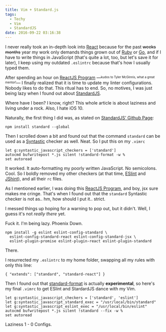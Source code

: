```yaml
---
title: Vim + Standard.js
tags:
  - Techy
  - Vim
  - StandardJS
date: 2016-09-22 03:16:38
---
```

I never really took an in-depth look into [React](https://facebook.github.io/react/) because for the past ~~weeks~~ ~~months~~ year my work only demands things grown out of [Ruby](https://www.ruby-lang.org/en/) or [Go](https://golang.org/), and if I have to write things in JavaScript (that's quite a lot, too, but let's save it for later), I keep using my outdated `.eslintrc` because that's how I usually typed them.

After spending an hour on [ReactJS Program](http://www.reactjsprogram.com/) &mdash;<sup><sub>kudos to Tyler McGinnis, what a great mentor!</sub></sup>&mdash; I finally realized that it is time to update my linter configurations. Nobody likes to do that. This ritual has to end. So, no motives, I was just being lazy when I found out about [StandardJS](http://standardjs.com/).

Where have I been? I know, right? This whole article is about laziness and living under a rock. Also, I hate iOS 10.
<!-- more -->
Naturally, the first thing I did was, as stated on [StandardJS' Github Page](https://github.com/feross/standard):

    npm install standard --global

Then I scrolled down a bit and found out that the command `standard` can be used as a [Syntastic](https://github.com/scrooloose/syntastic) checker as well. Neat. So I put this on my `.vimrc`

    let g:syntastic_javascript_checkers = ['standard']
    autocmd bufwritepost *.js silent !standard-format -w %
    set autoread

It worked. It auto-formatting my poorly written JavaScript. No semicolons. Cool. So I boldly removed my other checkers (at that time, [ESlint](http://eslint.org/) and [JShint](http://jshint.com/)), and all their `rc` files.

As I mentioned earlier, I was doing this [ReactJS Program](http://www.reactjsprogram.com/), and boy, jsx sure makes me cringe. That's when I found out that the `standard` Syntastic checker is not as.. hm, how should I put it.. strict.

I messed things up hoping for a warning to pop out, but it didn't. Well, I guess it's not _really there_ yet.

Fuck it. I'm being lazy. Phoenix Down.

    npm install -g eslint eslint-config-standard \
      eslint-config-standard-react eslint-config-standard-jsx \
      eslint-plugin-promise eslint-plugin-react eslint-plugin-standard

There.

I resurrected my `.eslintrc` to my home folder, swapping all my rules with only this line:

    { "extends": ["standard", "standard-react"] }

Then I found out that [standard-format](https://github.com/maxogden/standard-format) is actually **experimental**, so here's my final `.vimrc` to get ESlint and StardardJS dance with my Vim.

    let g:syntastic_javascript_checkers = ['standard', 'eslint']
    let g:syntastic_javascript_standard_exec = "/usr/local/bin/standard"
    let g:syntastic_javascript_eslint_exec = "/usr/local/bin/eslint"
    autocmd bufwritepost *.js silent !standard --fix -w %
    set autoread

Laziness 1 - 0 Configs.
